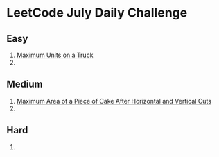# LeetCode July Daily Challenge

## Easy
1) [Maximum Units on a Truck](https://github.com/SmartOven/Java/tree/main/LeetCode/DailyChallenge/July/src/Day1)
2) [](https://github.com/SmartOven/Java/tree/main/LeetCode/DailyChallenge/July/src/Day)

## Medium
1) [Maximum Area of a Piece of Cake After Horizontal and Vertical Cuts](https://github.com/SmartOven/Java/tree/main/LeetCode/DailyChallenge/July/src/Day2)
2) [](https://github.com/SmartOven/Java/tree/main/LeetCode/DailyChallenge/July/src/Day)

## Hard
1) [](https://github.com/SmartOven/Java/tree/main/LeetCode/DailyChallenge/July/src/Day)
